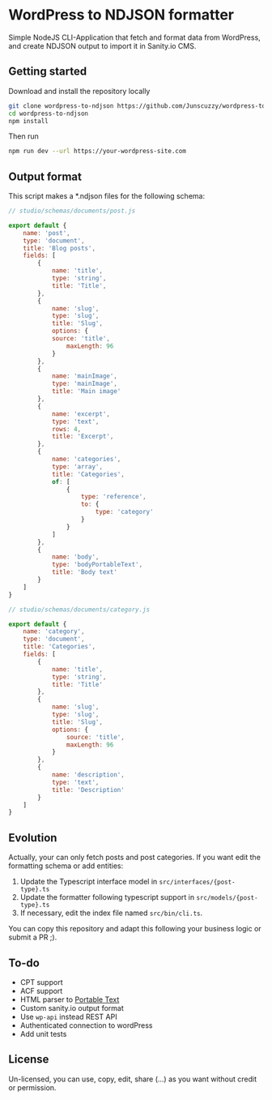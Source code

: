 # WordPress to NDJSON formatter

Simple NodeJS CLI-Application that fetch and format data from WordPress, and create NDJSON output to import it in Sanity.io CMS.


## Getting started
Download and install the repository locally

```bash
git clone wordpress-to-ndjson https://github.com/Junscuzzy/wordpress-to-ndjson
cd wordpress-to-ndjson
npm install
```

Then run

```bash
npm run dev --url https://your-wordpress-site.com
```

## Output format

This script makes a *.ndjson files for the following schema:

```js
// studio/schemas/documents/post.js

export default {
    name: 'post',
    type: 'document',
    title: 'Blog posts',
    fields: [
        {
            name: 'title',
            type: 'string',
            title: 'Title',
        },
        {
            name: 'slug',
            type: 'slug',
            title: 'Slug',
            options: {
            source: 'title',
                maxLength: 96
            }
        },
        {
            name: 'mainImage',
            type: 'mainImage',
            title: 'Main image'
        },
        {
            name: 'excerpt',
            type: 'text',
            rows: 4,
            title: 'Excerpt',
        },
        {
            name: 'categories',
            type: 'array',
            title: 'Categories',
            of: [
                {
                    type: 'reference',
                    to: {
                        type: 'category'
                    }
                }
            ]
        },
        {
            name: 'body',
            type: 'bodyPortableText',
            title: 'Body text'
        }
    ]
}

// studio/schemas/documents/category.js

export default {
    name: 'category',
    type: 'document',
    title: 'Categories',
    fields: [
        {
            name: 'title',
            type: 'string',
            title: 'Title'
        },
        {
            name: 'slug',
            type: 'slug',
            title: 'Slug',
            options: {
                source: 'title',
                maxLength: 96
            }
        },
        {
            name: 'description',
            type: 'text',
            title: 'Description'
        }
    ]
}
```


## Evolution
Actually, your can only fetch posts and post categories. If you want edit the formatting schema or add entities:
1. Update the Typescript interface model in `src/interfaces/{post-type}.ts`
1. Update the formatter following typescript support in `src/models/{post-type}.ts`
1. If necessary, edit the index file named `src/bin/cli.ts`.

You can copy this repository and adapt this following your business logic or submit a PR ;).


## To-do

- CPT support
- ACF support
- HTML parser to [Portable Text](https://github.com/portabletext/portabletext)
- Custom sanity.io output format
- Use `wp-api` instead REST API
- Authenticated connection to wordPress
- Add unit tests

## License

Un-licensed, you can use, copy, edit, share (...) as you want without credit or permission.